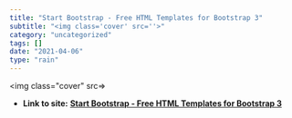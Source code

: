 ```yaml
---
title: "Start Bootstrap - Free HTML Templates for Bootstrap 3"
subtitle: "<img class='cover' src=''>"
category: "uncategorized"
tags: []
date: "2021-04-06"
type: "rain"
---
```

<img class="cover" src=>


* **Link to site:** **[Start Bootstrap - Free HTML Templates for Bootstrap 3](http://startbootstrap.com/all-templates)**